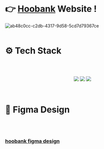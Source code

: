 # 👉 **[Hoobank](https://kushovka.github.io/hoobank/)** Website !
![ab48c0cc-c2db-4317-9d58-5cd7d79367ce](https://github.com/user-attachments/assets/85676714-9059-4a9e-bb20-e590206c5c57)
<br/><br/>
# ⚙️ Tech Stack
<br/><br/>
<div align="center">
  <img src="https://img.shields.io/badge/react-%2320232a.svg?style=for-the-badge&logo=react&logoColor=%2361DAFB"/>
  <img src="https://img.shields.io/badge/tailwindcss-%2338B2AC.svg?style=for-the-badge&logo=tailwind-css&logoColor=white"/>
  <img src="https://img.shields.io/badge/vite-%23646CFF.svg?style=for-the-badge&logo=vite&logoColor=white"/>
</div>
<br/><br/>

# 🌟 Figma Design
<br/><br/>

### **[hoobank figma design](https://www.figma.com/design/bUGIPys15E78w9bs1l4tgS/HooBank?node-id=310-486&t=XIsJZeLG46P9iRaB-0)**

<br/><br/>


